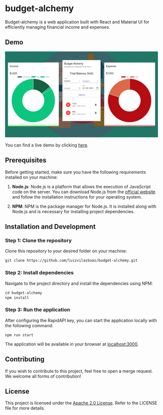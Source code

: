 # budget-alchemy

Budget-alchemy is a web application built with React and Material UI for efficiently managing financial income and expenses.

## Demo

![Demo of budget-alchemy](https://github.com/luizvilasboas/budget-alchemy/blob/main/img/demo.png?raw=true)

You can find a live demo by clicking [here](https://budget-alchemy.netlify.app).

## Prerequisites

Before getting started, make sure you have the following requirements installed on your machine:

1. **Node.js**: Node.js is a platform that allows the execution of JavaScript code on the server. You can download Node.js from the [official website](https://nodejs.org/) and follow the installation instructions for your operating system.

2. **NPM**: NPM is the package manager for Node.js. It is installed along with Node.js and is necessary for installing project dependencies.

## Installation and Development

### Step 1: Clone the repository

Clone this repository to your desired folder on your machine:

```
git clone https://github.com/luizvilasboas/budget-alchemy.git
```

### Step 2: Install dependencies

Navigate to the project directory and install the dependencies using NPM:

```
cd budget-alchemy
npm install
```

### Step 3: Run the application

After configuring the RapidAPI key, you can start the application locally with the following command:

```
npm run start
```

The application will be available in your browser at [localhost:3000](http://localhost:3000).

## Contributing

If you wish to contribute to this project, feel free to open a merge request. We welcome all forms of contribution!

## License

This project is licensed under the [Apache 2.0 License](https://github.com/luizvilasboas/budget-alchemy/blob/main/LICENSE). Refer to the LICENSE file for more details.

